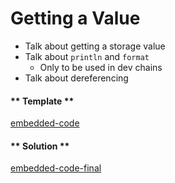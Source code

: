 Getting a Value
===

- Talk about getting a storage value
- Talk about `println` and `format`
    - Only to be used in dev chains
- Talk about dereferencing

<!-- tabs:start -->

#### ** Template **

[embedded-code](./assets/1.3-template.rs ':include :type=code embed-template')

#### ** Solution **

[embedded-code-final](./assets/1.3-finished-code.rs ':include :type=code embed-final')

<!-- tabs:end -->